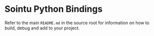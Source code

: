 # Sointu Python Bindings
Refer to the main `README.md` in the source root for information on how to build, debug and add to your project.
